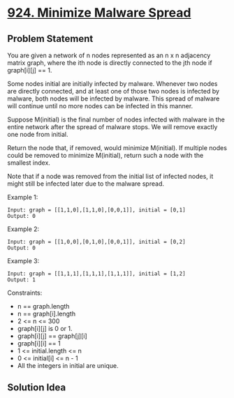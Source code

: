 # [924. Minimize Malware Spread](https://leetcode.com/problems/minimize-malware-spread)

## Problem Statement
You are given a network of n nodes represented as an n x n adjacency matrix graph, where the ith node is directly connected to the jth node if graph[i][j] == 1.

Some nodes initial are initially infected by malware. Whenever two nodes are directly connected, and at least one of those two nodes is infected by malware, both nodes will be infected by malware. This spread of malware will continue until no more nodes can be infected in this manner.

Suppose M(initial) is the final number of nodes infected with malware in the entire network after the spread of malware stops. We will remove exactly one node from initial.

Return the node that, if removed, would minimize M(initial). If multiple nodes could be removed to minimize M(initial), return such a node with the smallest index.

Note that if a node was removed from the initial list of infected nodes, it might still be infected later due to the malware spread.

Example 1:
```
Input: graph = [[1,1,0],[1,1,0],[0,0,1]], initial = [0,1]
Output: 0
```

Example 2:
```
Input: graph = [[1,0,0],[0,1,0],[0,0,1]], initial = [0,2]
Output: 0
```

Example 3:
```
Input: graph = [[1,1,1],[1,1,1],[1,1,1]], initial = [1,2]
Output: 1
```

Constraints:
* n == graph.length
* n == graph[i].length
* 2 <= n <= 300
* graph[i][j] is 0 or 1.
* graph[i][j] == graph[j][i]
* graph[i][i] == 1
* 1 <= initial.length <= n
* 0 <= initial[i] <= n - 1
* All the integers in initial are unique.

## Solution Idea


